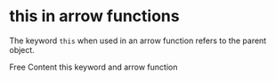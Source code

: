 # this in arrow functions

The keyword `this` when used in an arrow function refers to the parent object.

<ResourceGroupTitle>Free Content</ResourceGroupTitle>
<BadgeLink colorScheme='yellow' badgeText='Read' href='https://stackoverflow.com/questions/66518020/javascript-this-keyword-and-arrow-function'>this keyword and arrow function</BadgeLink>